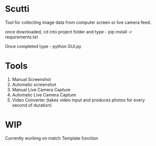 # Scutti
Tool for collecting image data from computer screen or live camera feed.

once downloaded, cd into project folder and type - pip install -r requirements.txt

Once completed type - python GUI.py 

# Tools

1. Manual Screenshot
2. Automatic screenshot
3. Manual Live Camera Capture
4. Automatic Live Camera Capture
5. Video Converter (takes video input and produces photos for every second of duration)

# WIP

Currently working on match Template function
